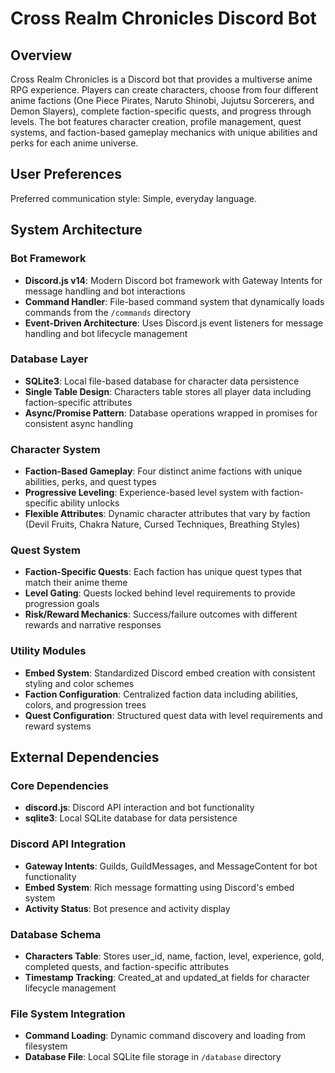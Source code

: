 # Cross Realm Chronicles Discord Bot

## Overview

Cross Realm Chronicles is a Discord bot that provides a multiverse anime RPG experience. Players can create characters, choose from four different anime factions (One Piece Pirates, Naruto Shinobi, Jujutsu Sorcerers, and Demon Slayers), complete faction-specific quests, and progress through levels. The bot features character creation, profile management, quest systems, and faction-based gameplay mechanics with unique abilities and perks for each anime universe.

## User Preferences

Preferred communication style: Simple, everyday language.

## System Architecture

### Bot Framework
- **Discord.js v14**: Modern Discord bot framework with Gateway Intents for message handling and bot interactions
- **Command Handler**: File-based command system that dynamically loads commands from the `/commands` directory
- **Event-Driven Architecture**: Uses Discord.js event listeners for message handling and bot lifecycle management

### Database Layer
- **SQLite3**: Local file-based database for character data persistence
- **Single Table Design**: Characters table stores all player data including faction-specific attributes
- **Async/Promise Pattern**: Database operations wrapped in promises for consistent async handling

### Character System
- **Faction-Based Gameplay**: Four distinct anime factions with unique abilities, perks, and quest types
- **Progressive Leveling**: Experience-based level system with faction-specific ability unlocks
- **Flexible Attributes**: Dynamic character attributes that vary by faction (Devil Fruits, Chakra Nature, Cursed Techniques, Breathing Styles)

### Quest System
- **Faction-Specific Quests**: Each faction has unique quest types that match their anime theme
- **Level Gating**: Quests locked behind level requirements to provide progression goals
- **Risk/Reward Mechanics**: Success/failure outcomes with different rewards and narrative responses

### Utility Modules
- **Embed System**: Standardized Discord embed creation with consistent styling and color schemes
- **Faction Configuration**: Centralized faction data including abilities, colors, and progression trees
- **Quest Configuration**: Structured quest data with level requirements and reward systems

## External Dependencies

### Core Dependencies
- **discord.js**: Discord API interaction and bot functionality
- **sqlite3**: Local SQLite database for data persistence

### Discord API Integration
- **Gateway Intents**: Guilds, GuildMessages, and MessageContent for bot functionality
- **Embed System**: Rich message formatting using Discord's embed system
- **Activity Status**: Bot presence and activity display

### Database Schema
- **Characters Table**: Stores user_id, name, faction, level, experience, gold, completed quests, and faction-specific attributes
- **Timestamp Tracking**: Created_at and updated_at fields for character lifecycle management

### File System Integration
- **Command Loading**: Dynamic command discovery and loading from filesystem
- **Database File**: Local SQLite file storage in `/database` directory
